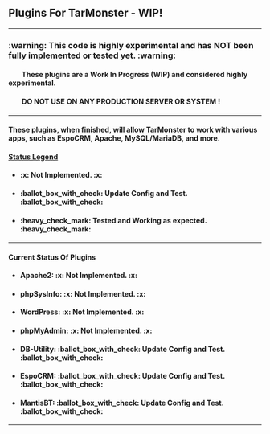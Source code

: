 <h2> Plugins For TarMonster - WIP!</h2>
<hr>
<div id="Warning">
  <h3> :warning: This code is highly experimental and has NOT been fully implemented or tested yet. :warning: </h3>
  <h4>   &nbsp;&nbsp;&nbsp;&nbsp;&nbsp;&nbsp;&nbsp; These plugins are a Work In Progress (WIP) and considered highly experimental. </h4>
  <h4>   &nbsp;&nbsp;&nbsp;&nbsp;&nbsp;&nbsp;&nbsp; DO NOT USE ON ANY PRODUCTION SERVER OR SYSTEM ! </h4>
</div>
<hr>

<h4> These plugins, when finished, will allow TarMonster to work with various apps, such as EspoCRM, Apache, MySQL/MariaDB, and more. </h4>
<h4> <ins> Status Legend  </ins> </h4>
<ul>
  <li> <h4> :x:  Not Implemented. :x: </h4> </li>
  <li> <h4> :ballot_box_with_check: Update Config and Test. :ballot_box_with_check: </h4> </li>
  <li> <h4> :heavy_check_mark: Tested and Working as expected. :heavy_check_mark: </h4> </li>
</ul>
<hr>

<h4> Current Status Of Plugins</h4>
<ul>
  <li> <h4> Apache2:     :x:  Not Implemented. :x: </h4> </li>
  <li> <h4> phpSysInfo:     :x:  Not Implemented. :x: </h4> </li>
  <li> <h4> WordPress:     :x:  Not Implemented. :x: </h4> </li>
  <li> <h4> phpMyAdmin:     :x:  Not Implemented. :x: </h4> </li>
</ul>
<ul>
  <li> <h4> DB-Utility: :ballot_box_with_check: Update Config and Test. :ballot_box_with_check: </h4> </li>
  <li> <h4> EspoCRM: :ballot_box_with_check: Update Config and Test. :ballot_box_with_check: </h4> </li>
  <li> <h4> MantisBT: :ballot_box_with_check: Update Config and Test. :ballot_box_with_check: </h4> </li>
  </ul>
<hr>
